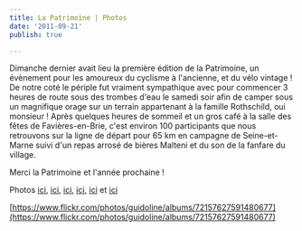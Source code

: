 ```yaml
---
title: La Patrimoine | Photos
date: '2011-09-21'
publish: true

---
```

Dimanche dernier avait lieu la première édition de la Patrimoine, un évènement pour les amoureux du cyclisme à l'ancienne, et du vélo vintage ! De notre coté le périple fut vraiment sympathique avec pour commencer 3 heures de route sous des trombes d'eau le samedi soir afin de camper sous un magnifique orage sur un terrain appartenant à la famille Rothschild, oui monsieur ! Après quelques heures de sommeil et un gros café à la salle des fêtes de Favières-en-Brie, c'est environ 100 participants que nous retrouvons sur la ligne de départ pour 65 km en campagne de Seine-et-Marne suivi d'un repas arrosé de bières Malteni et du son de la fanfare du village.

Merci la Patrimoine et l'année prochaine !

Photos [ici](http://www.flickr.com/photos/mento0os/sets/72157627574573641/), [ici](http://www.facebook.com/media/set/?set=a.10150303282313195.343682.579918194&type=1), [ici](http://www.flickr.com/photos/monsieurlouf/sets/72157627709306702/), [ici](https://picasaweb.google.com/116720581528409248784/LaPatrimoine?authkey=Gv1sRgCKuWj96R0ZWoYA), [ici](http://fr-fr.facebook.com/media/set/?set=a.238908682826392.73506.100001217852426&type=1) et [ici](http://www.flickr.com/photos/mrzuffenhausen/sets/72157627573896295/)

[https://www.flickr.com/photos/guidoline/albums/72157627591480677](https://www.flickr.com/photos/guidoline/albums/72157627591480677)